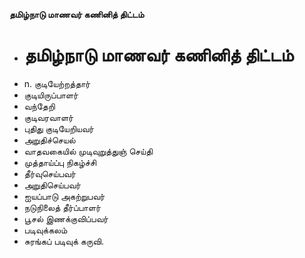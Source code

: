 **தமிழ்நாடு மாணவர் கணினித் திட்டம்**
- # தமிழ்நாடு மாணவர் கணினித் திட்டம்
- n. குடியேற்றத்தார்
- குடியிருப்பாளர்
- வந்தேறி
- குடிவரவாளர்
- புதிது குடியேறியவர்
- அறுதிச்செயல்
- வாதவகையில் முடிவுறுத்துஞ் செய்தி
- முத்தாய்ப்பு நிகழ்ச்சி
- தீர்வுசெய்பவர்
- அறுதிசெய்பவர்
- ஐயப்பாடு அகற்றுபவர்
- நடுநிலைத் தீர்ப்பாளர்
- பூசல் இணக்குவிப்பவர்
- படிவுக்கலம்
- சுரங்கப் படிவுக் கருவி.

